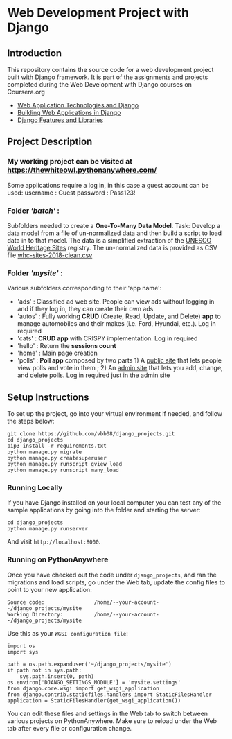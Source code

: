 # Web Development Project with Django
## Introduction
This repository contains the source code for a web development project built with Django framework. It is part of the assignments and projects completed during the Web Development with Django courses on Coursera.org
- [Web Application Technologies and Django](https://www.coursera.org/learn/django-database-web-apps?specialization=django)
- [Building Web Applications in Django](https://www.coursera.org/learn/django-build-web-apps?specialization=django)
- [Django Features and Libraries](https://www.coursera.org/learn/django-features-libraries?specialization=django)


## Project Description
### My working project can be visited at https://thewhiteowl.pythonanywhere.com/
Some applications require a log in, in this case a guest account can be used:
username : Guest
password : Pass123!

### Folder ***'batch'*** :
Subfolders needed to create a **One-To-Many Data Model**.
Task: Develop a data model from a file of un-normalized data and then build a script to load data in to that model. The data is a simplified extraction of the [UNESCO World Heritage Sites](https://whc.unesco.org/en/list/) registry. The un-normalized data is provided as CSV file [whc-sites-2018-clean.csv](https://github.com/vbb08/django_projects/blob/main/batch/unesco/whc-sites-2018-clean.csv)

### Folder ***'mysite'*** :
Various subfolders corresponding to their 'app name':
- 'ads' : Classified ad web site. People can view ads without logging in and if they log in, they can create their own ads.
- 'autos' : Fully working **CRUD** (Create, Read, Update, and Delete) **app** to manage automobiles and their makes (i.e. Ford, Hyundai, etc.). Log in required
- 'cats' : **CRUD app** with CRISPY implementation. Log in required
- 'hello' : Return the **sessions count**
- 'home' : Main page creation
- 'polls' : **Poll app** composed by two parts 1) A [public site](https://thewhiteowl.pythonanywhere.com/polls/) that lets people view polls and vote in them ; 2) An [admin site](https://thewhiteowl.pythonanywhere.com/admin/) that lets you add, change, and delete polls. Log in required just in the admin site

## Setup Instructions

To set up the project, go into your virtual environment if needed, and follow the steps below:

    git clone https://github.com/vbb08/django_projects.git
    cd django_projects
    pip3 install -r requirements.txt
    python manage.py migrate
    python manage.py createsuperuser
    python manage.py runscript gview_load
    python manage.py runscript many_load


### Running Locally
If you have Django installed on your local computer you can test any of the sample
applications by going into the folder and starting the server:

    cd django_projects
    python manage.py runserver

And visit `http://localhost:8000`.

### Running on PythonAnywhere
Once you have checked out the code under `django_projects`, and
ran the migrations and load scripts,
go under the Web tab, update the config files to point to your new application:

    Source code:                /home/--your-account--/django_projects/mysite
    Working Directory:          /home/--your-account--/django_projects/mysite

Use this as your `WGSI configuration file`:

    import os
    import sys

    path = os.path.expanduser('~/django_projects/mysite')
    if path not in sys.path:
        sys.path.insert(0, path)
    os.environ['DJANGO_SETTINGS_MODULE'] = 'mysite.settings'
    from django.core.wsgi import get_wsgi_application
    from django.contrib.staticfiles.handlers import StaticFilesHandler
    application = StaticFilesHandler(get_wsgi_application())

You can edit these files and settings in the Web tab to switch between
 various projects on PythonAnywhere.  Make sure to reload under the Web tab after
every file or configuration change.